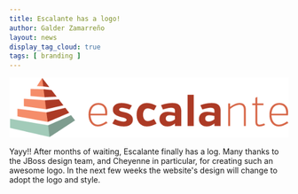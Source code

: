 ```yaml
---
title: Escalante has a logo!
author: Galder Zamarreño
layout: news
display_tag_cloud: true
tags: [ branding ]
---
```


<img src="/images/escalante_logo_600px.png"/>

Yayy!! After months of waiting, Escalante finally has a log. Many thanks to
the JBoss design team, and Cheyenne in particular, for creating such an
awesome logo. In the next few weeks the website's design will change to adopt
the logo and style.